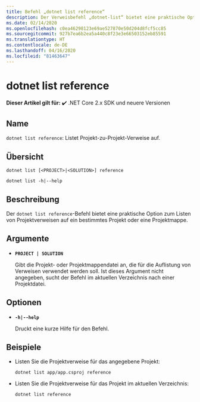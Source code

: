 ```yaml
---
title: Befehl „dotnet list reference“
description: Der Verweisbefehl „dotnet-list“ bietet eine praktische Option zum Listen von Verweisen zwischen Projekten.
ms.date: 02/14/2020
ms.openlocfilehash: c0ea46298123e69ae527870e50d204d8fcf5cc85
ms.sourcegitcommit: 927b7ea6b2ea5a440c8f23e3e66503152eb85591
ms.translationtype: HT
ms.contentlocale: de-DE
ms.lasthandoff: 04/16/2020
ms.locfileid: "81463647"
---
```

# <a name="dotnet-list-reference"></a>dotnet list reference

**Dieser Artikel gilt für:** ✔️ .NET Core 2.x SDK und neuere Versionen

## <a name="name"></a>Name

`dotnet list reference`: Listet Projekt-zu-Projekt-Verweise auf.

## <a name="synopsis"></a>Übersicht

```dotnetcli
dotnet list [<PROJECT>|<SOLUTION>] reference

dotnet list -h|--help
```

## <a name="description"></a>Beschreibung

Der `dotnet list reference`-Befehl bietet eine praktische Option zum Listen von Projektverweisen auf ein bestimmtes Projekt oder eine Projektmappe.

## <a name="arguments"></a>Argumente

* **`PROJECT | SOLUTION`**

  Gibt die Projekt- oder Projektmappendatei an, die für die Auflistung von Verweisen verwendet werden soll. Ist dieses Argument nicht angegeben, sucht der Befehl im aktuellen Verzeichnis nach einer Projektdatei.

## <a name="options"></a>Optionen

* **`-h|--help`**

  Druckt eine kurze Hilfe für den Befehl.

## <a name="examples"></a>Beispiele

* Listen Sie die Projektverweise für das angegebene Projekt:

  ```dotnetcli
  dotnet list app/app.csproj reference
  ```

* Listen Sie die Projektverweise für das Projekt im aktuellen Verzeichnis:

  ```dotnetcli
  dotnet list reference
  ```
